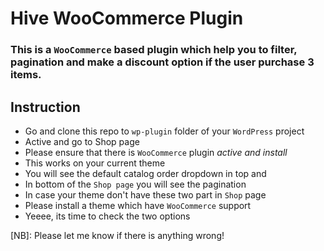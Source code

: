 # Hive WooCommerce Plugin
### This is a `WooCommerce` based plugin which help you to filter, pagination and make a discount option if the user purchase 3 items.

## Instruction
- Go and clone this repo to `wp-plugin` folder of your `WordPress` project 
- Active and go to Shop page
- Please ensure that there is `WooCommerce` plugin *active and install*
- This works on your current theme
- You will see the default catalog order dropdown in top and 
- In bottom of the `Shop page` you will see the pagination
- In case your theme don't have these two part in `Shop` page
- Please install a theme which have `WooCommerce` support
- Yeeee, its time to check the two options 

[NB]: Please let me know if there is anything wrong!